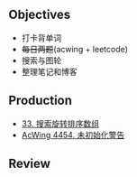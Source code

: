 ## Objectives

* 打卡背单词
* ~~每日两题~~(acwing + leetcode)
* 搜索与图轮
* 整理笔记和博客



## Production

* [33. 搜索旋转排序数组](https://leetcode.cn/problems/search-in-rotated-sorted-array/)
* [AcWing 4454. 未初始化警告](https://www.acwing.com/activity/content/problem/content/7950/)



## Review